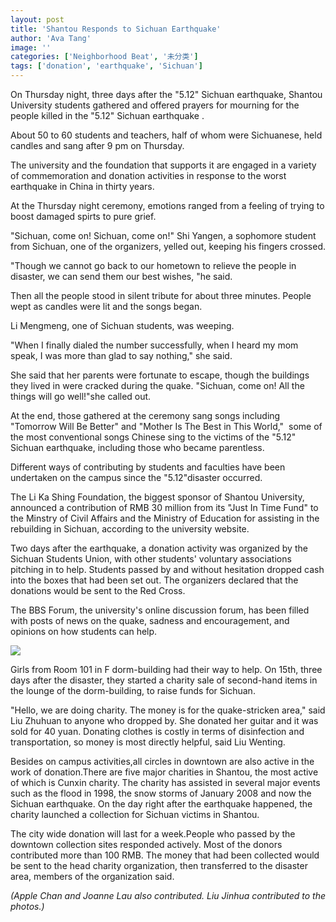 ```yaml
---
layout: post
title: 'Shantou Responds to Sichuan Earthquake'
author: 'Ava Tang'
image: ''
categories: ['Neighborhood Beat', '未分类']
tags: ['donation', 'earthquake', 'Sichuan']
---
```


On Thursday night, three days after the "5.12" Sichuan earthquake, Shantou University students gathered and offered prayers for mourning for the people killed in the "5.12" Sichuan earthquake .

About 50 to 60 students and teachers, half of whom were Sichuanese, held candles and sang after 9 pm on Thursday.

The university and the foundation that supports it are engaged in a variety of commemoration and donation activities in response to the worst earthquake in China in thirty years.



At the Thursday night ceremony, emotions ranged from a feeling of trying to boost damaged spirts to pure grief.

"Sichuan, come on! Sichuan, come on!" Shi Yangen, a sophomore student from Sichuan, one of the organizers, yelled out, keeping his fingers crossed.

"Though we cannot go back to our hometown to relieve the people in disaster, we can send them our best wishes, "he said.

Then all the people stood in silent tribute for about three minutes. People wept as candles were lit and the songs began.

Li Mengmeng, one of Sichuan students, was weeping.

"When I finally dialed the number successfully, when I heard my mom speak, I was more than glad to say nothing," she said.

She said that her parents were fortunate to escape, though the buildings they lived in were cracked during the quake. "Sichuan, come on! All the things will go well!"she called out.

At the end, those gathered at the ceremony sang songs including "Tomorrow Will Be Better" and "Mother Is The Best in This World,"  some of the most conventional songs Chinese sing to the victims of the "5.12" Sichuan earthquake, including those who became parentless.

Different ways of contributing by students and faculties have been undertaken on the campus since the "5.12"disaster occurred.

The Li Ka Shing Foundation, the biggest sponsor of Shantou University, announced a contribution of RMB 30 million from its "Just In Time Fund" to the Minstry of Civil Affairs and the Ministry of Education for assisting in the rebuilding in Sichuan, according to the university website.

Two days after the earthquake, a donation activity was organized by the Sichuan Students Union, with other students' voluntary associations pitching in to help. Students passed by and without hesitation dropped cash into the boxes that had been set out. The organizers declared that the donations would be sent to the Red Cross.

The BBS Forum, the university's online discussion forum, has been filled with posts of news on the quake, sadness and encouragement, and opinions on how students can help.

[![](http://lh6.ggpht.com/myshantou/SC4ZOtQZ-UI/AAAAAAAABZw/AGT08kc2dVI/s800/%EF%BC%A3%EF%BD%88%EF%BD%81%EF%BD%92%EF%BD%89%EF%BD%94%EF%BD%81%EF%BD%82%EF%BD%8C%E3%80%80%EF%BD%93%EF%BD%85%EF%BD%8C%EF%BD%8C%EF%BD%89%EF%BD%8E%EF%BD%87.jpg)](http://picasaweb.google.com/myshantou/MournSichuan2/photo#5201122360116771138)

Girls from Room 101 in F dorm-building had their way to help. On 15th, three days after the disaster, they started a charity sale of second-hand items in the lounge of the dorm-building, to raise funds for Sichuan.

"Hello, we are doing charity. The money is for the quake-stricken area," said Liu Zhuhuan to anyone who dropped by. She donated her guitar and it was sold for 40 yuan. Donating clothes is costly in terms of disinfection and transportation, so money is most directly helpful, said Liu Wenting.

Besides on campus activities,all circles in downtown are also active in the work of donation.There are five major charities in Shantou, the most active of which is Cunxin charity. The charity has assisted in several major events such as the flood in 1998, the snow storms of January 2008 and now the Sichuan earthquake. On the day right after the earthquake happened, the charity launched a collection for Sichuan victims in Shantou.

The city wide donation will last for a week.People who passed by the downtown collection sites responded actively. Most of the donors contributed more than 100 RMB. The money that had been collected would be sent to the head charity organization, then transferred to the disaster area, members of the organization said.

_(Apple Chan and Joanne Lau also contributed. Liu Jinhua contributed to the photos.)_